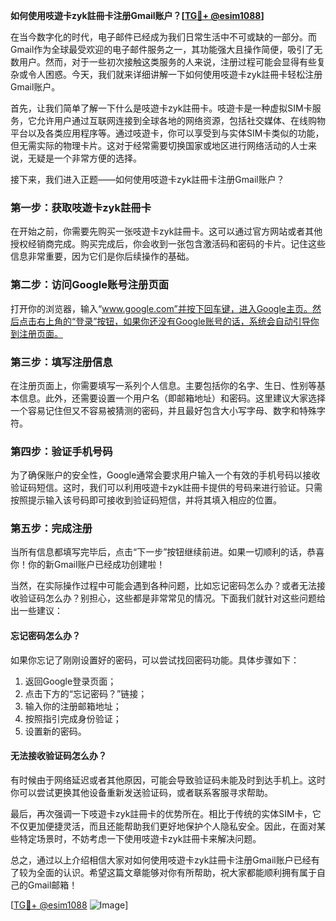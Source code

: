 **如何使用吱遊卡zyk註冊卡注册Gmail账户？[[TG💪+ @esim1088](https://t.me/s/esim1088)]**

在当今数字化的时代，电子邮件已经成为我们日常生活中不可或缺的一部分。而Gmail作为全球最受欢迎的电子邮件服务之一，其功能强大且操作简便，吸引了无数用户。然而，对于一些初次接触这类服务的人来说，注册过程可能会显得有些复杂或令人困惑。今天，我们就来详细讲解一下如何使用吱遊卡zyk註冊卡轻松注册Gmail账户。

首先，让我们简单了解一下什么是吱遊卡zyk註冊卡。吱遊卡是一种虚拟SIM卡服务，它允许用户通过互联网连接到全球各地的网络资源，包括社交媒体、在线购物平台以及各类应用程序等。通过吱遊卡，你可以享受到与实体SIM卡类似的功能，但无需实际的物理卡片。这对于经常需要切换国家或地区进行网络活动的人士来说，无疑是一个非常方便的选择。

接下来，我们进入正题——如何使用吱遊卡zyk註冊卡注册Gmail账户？

### 第一步：获取吱遊卡zyk註冊卡

在开始之前，你需要先购买一张吱遊卡zyk註冊卡。这可以通过官方网站或者其他授权经销商完成。购买完成后，你会收到一张包含激活码和密码的卡片。记住这些信息非常重要，因为它们是你后续操作的基础。

### 第二步：访问Google账号注册页面

打开你的浏览器，输入“www.google.com”并按下回车键，进入Google主页。然后点击右上角的“登录”按钮，如果你还没有Google账号的话，系统会自动引导你到注册页面。

### 第三步：填写注册信息

在注册页面上，你需要填写一系列个人信息。主要包括你的名字、生日、性别等基本信息。此外，还需要设置一个用户名（即邮箱地址）和密码。这里建议大家选择一个容易记住但又不容易被猜测的密码，并且最好包含大小写字母、数字和特殊字符。

### 第四步：验证手机号码

为了确保账户的安全性，Google通常会要求用户输入一个有效的手机号码以接收验证码短信。这时，我们可以利用吱遊卡zyk註冊卡提供的号码来进行验证。只需按照提示输入该号码即可接收到验证码短信，并将其填入相应的位置。

### 第五步：完成注册

当所有信息都填写完毕后，点击“下一步”按钮继续前进。如果一切顺利的话，恭喜你！你的新Gmail账户已经成功创建啦！

当然，在实际操作过程中可能会遇到各种问题，比如忘记密码怎么办？或者无法接收验证码怎么办？别担心，这些都是非常常见的情况。下面我们就针对这些问题给出一些建议：

#### 忘记密码怎么办？

如果你忘记了刚刚设置好的密码，可以尝试找回密码功能。具体步骤如下：
1. 返回Google登录页面；
2. 点击下方的“忘记密码？”链接；
3. 输入你的注册邮箱地址；
4. 按照指引完成身份验证；
5. 设置新的密码。

#### 无法接收验证码怎么办？

有时候由于网络延迟或者其他原因，可能会导致验证码未能及时到达手机上。这时你可以尝试更换其他设备重新发送验证码，或者联系客服寻求帮助。

最后，再次强调一下吱遊卡zyk註冊卡的优势所在。相比于传统的实体SIM卡，它不仅更加便捷灵活，而且还能帮助我们更好地保护个人隐私安全。因此，在面对某些特定场景时，不妨考虑一下使用吱遊卡zyk註冊卡来解决问题。

总之，通过以上介绍相信大家对如何使用吱遊卡zyk註冊卡注册Gmail账户已经有了较为全面的认识。希望这篇文章能够对你有所帮助，祝大家都能顺利拥有属于自己的Gmail邮箱！

[[TG💪+ @esim1088](https://t.me/s/esim1088) ![Image](https://i.postimg.cc/4NQfJmqS/Snipaste-2025-05-13-00-14-12.png)]